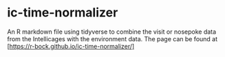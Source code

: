 # ic-time-normalizer
An R markdown file using tidyverse to combine the visit or nosepoke data from the Intellicages with the environment data. The page can be found at [https://r-bock.github.io/ic-time-normalizer/]

